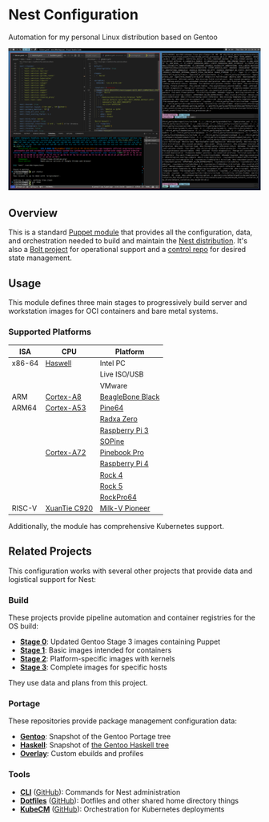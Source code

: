 # Nest Configuration

Automation for my personal Linux distribution based on Gentoo

![Nest Screenshot](.screenshot.png)

## Overview

This is a standard [Puppet module](https://www.puppet.com/docs/puppet/latest/modules_fundamentals.html) that provides all the configuration, data, and orchestration needed to build and maintain the [Nest distribution](https://james.tl/projects/nest/). It's also a [Bolt project](https://www.puppet.com/docs/bolt/latest/projects.html) for operational support and a [control repo](https://www.puppet.com/docs/pe/latest/control_repo.html) for desired state management.

## Usage

This module defines three main stages to progressively build server and workstation images for OCI containers and bare metal systems.

### Supported Platforms

| ISA    | CPU                                                                      | Platform                                                                       |
|--------|--------------------------------------------------------------------------|--------------------------------------------------------------------------------|
| x86-64 | [Haswell](https://en.wikipedia.org/wiki/Haswell_(microarchitecture))     | Intel PC                                                                       |
|        |                                                                          | Live ISO/USB                                                                   |
|        |                                                                          | VMware                                                                         |
| ARM    | [Cortex-A8](https://en.wikipedia.org/wiki/ARM_Cortex-A8)                 | [BeagleBone Black](https://beagleboard.org/black)                              |
| ARM64  | [Cortex-A53](https://en.wikipedia.org/wiki/ARM_Cortex-A53)               | [Pine64](https://www.pine64.org/)                                              |
|        |                                                                          | [Radxa Zero](https://wiki.radxa.com/Zero)                                      |
|        |                                                                          | [Raspberry Pi 3](https://www.raspberrypi.com/products/raspberry-pi-3-model-b/) |
|        |                                                                          | [SOPine](https://www.pine64.org/sopine/)                                       |
|        | [Cortex-A72](https://en.wikipedia.org/wiki/ARM_Cortex-A72)               | [Pinebook Pro](https://www.pine64.org/pinebook-pro/)                           |
|        |                                                                          | [Raspberry Pi 4](https://www.raspberrypi.com/products/raspberry-pi-4-model-b/) |
|        |                                                                          | [Rock 4](https://wiki.radxa.com/Rock4)                                         |
|        |                                                                          | [Rock 5](https://wiki.radxa.com/Rock5)                                         |
|        |                                                                          | [RockPro64](https://www.pine64.org/rockpro64/)                                 |
| RISC-V | [XuanTie C920](https://www.xrvm.com/product/xuantie/4224888731980599296) | [Milk-V Pioneer](https://milkv.io/pioneer)                                     |

Additionally, the module has comprehensive Kubernetes support.

## Related Projects

This configuration works with several other projects that provide data and logistical support for Nest:

### Build

These projects provide pipeline automation and container registries for the OS build:

* [**Stage 0**](https://gitlab.james.tl/nest/stage0): Updated Gentoo Stage 3 images containing Puppet
* [**Stage 1**](https://gitlab.james.tl/nest/stage1): Basic images intended for containers
* [**Stage 2**](https://gitlab.james.tl/nest/stage2): Platform-specific images with kernels
* [**Stage 3**](https://gitlab.james.tl/nest/stage3): Complete images for specific hosts

They use data and plans from this project.

### Portage

These repositories provide package management configuration data:

* [**Gentoo**](https://gitlab.james.tl/nest/gentoo/portage): Snapshot of the Gentoo Portage tree
* [**Haskell**](https://gitlab.james.tl/nest/gentoo/haskell): Snapshot of [the Gentoo Haskell tree](https://github.com/gentoo-haskell/gentoo-haskell)
* [**Overlay**](https://gitlab.james.tl/nest/overlay): Custom ebuilds and profiles

### Tools

* [**CLI**](https://gitlab.james.tl/nest/cli) ([GitHub](https://github.com/jameslikeslinux/nest-cli)): Commands for Nest administration
* [**Dotfiles**](https://gitlab.james.tl/james/dotfiles) ([GitHub](https://github.com/jameslikeslinux/dotfiles)): Dotfiles and other shared home directory things
* [**KubeCM**](https://gitlab.james.tl/james/kubecm) ([GitHub](https://github.com/jameslikeslinux/kubecm)): Orchestration for Kubernetes deployments
